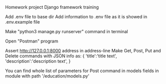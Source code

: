 Homework project 
Django framework training

Add .env file to base dir
Add information to .env file as it is showed in .env.example file

Make "python3 manage.py runserver" command in terminal

Open "Postman" program

Assert http://127.0.0.1:8000 address in address-line 
Make Get, Post, Put and Delete commands with JSON info as:
{
    'title':'title text',
    'description':'description text',
}

You can find whole list of parameters for Post command in models fields in module with path '/education/models.py'
